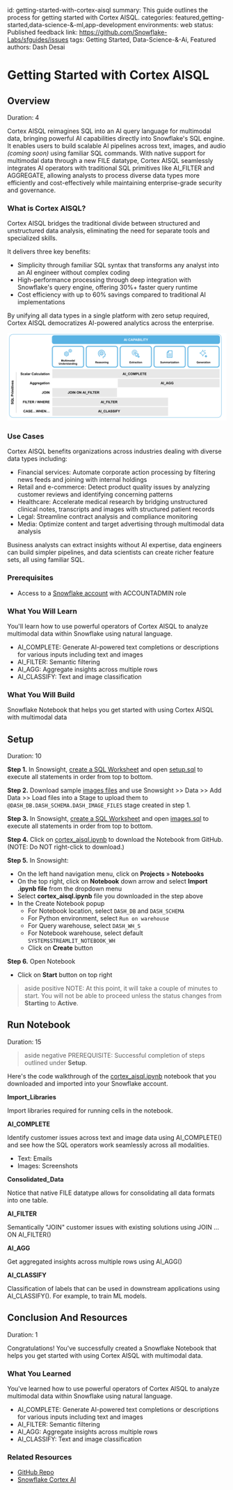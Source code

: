 id: getting-started-with-cortex-aisql
summary: This guide outlines the process for getting started with Cortex AISQL.
categories: featured,getting-started,data-science-&-ml,app-development
environments: web
status: Published
feedback link: <https://github.com/Snowflake-Labs/sfguides/issues>
tags: Getting Started, Data-Science-&-Ai, Featured
authors: Dash Desai

# Getting Started with Cortex AISQL
<!-- ------------------------ -->

## Overview

Duration: 4

Cortex AISQL reimagines SQL into an AI query language for multimodal data, bringing powerful AI capabilities directly into Snowflake's SQL engine. It enables users to build scalable AI pipelines across text, images, and audio *(coming soon)* using familiar SQL commands. 
With native support for multimodal data through a new FILE datatype, Cortex AISQL seamlessly integrates AI operators with traditional SQL primitives like AI_FILTER and AGGREGATE, allowing analysts to process diverse data types more efficiently and cost-effectively while maintaining enterprise-grade security and governance.

### What is Cortex AISQL? 

Cortex AISQL bridges the traditional divide between structured and unstructured data analysis, eliminating the need for separate tools and specialized skills. 

It delivers three key benefits:

* Simplicity through familiar SQL syntax that transforms any analyst into an AI engineer without complex coding
* High-performance processing through deep integration with Snowflake's query engine, offering 30%+ faster query runtime
* Cost efficiency with up to 60% savings compared to traditional AI implementations

By unifying all data types in a single platform with zero setup required, Cortex AISQL democratizes AI-powered analytics across the enterprise.

![Cortex AISQL](assets/cortex_aisql.png)

### Use Cases

Cortex AISQL benefits organizations across industries dealing with diverse data types including:

* Financial services: Automate corporate action processing by filtering news feeds and joining with internal holdings
* Retail and e-commerce: Detect product quality issues by analyzing customer reviews and identifying concerning patterns
* Healthcare: Accelerate medical research by bridging unstructured clinical notes, transcripts and images with structured patient records
* Legal: Streamline contract analysis and compliance monitoring
* Media: Optimize content and target advertising through multimodal data analysis

Business analysts can extract insights without AI expertise, data engineers can build simpler pipelines, and data scientists can create richer feature sets, all using familiar SQL.

### Prerequisites

* Access to a [Snowflake account](https://signup.snowflake.com/) with ACCOUNTADMIN role

### What You Will Learn

You'll learn how to use powerful operators of Cortex AISQL to analyze multimodal data within Snowflake using natural language.

* AI_COMPLETE: Generate AI-powered text completions or descriptions for various inputs including text and images
* AI_FILTER: Semantic filtering
* AI_AGG: Aggregate insights across multiple rows
* AI_CLASSIFY: Text and image classification

### What You Will Build

Snowflake Notebook that helps you get started with using Cortex AISQL with multimodal data

<!-- ------------------------ -->
## Setup

Duration: 10 

**Step 1.** In Snowsight, [create a SQL Worksheet](https://docs.snowflake.com/en/user-guide/ui-snowsight-worksheets-gs?_fsi=THrZMtDg,%20THrZMtDg&_fsi=THrZMtDg,%20THrZMtDg#create-worksheets-from-a-sql-file) and open [setup.sql](https://github.com/Snowflake-Labs/sfguide-getting-started-with-cortex-aisql/blob/main/setup.sql) to execute all statements in order from top to bottom.

**Step 2.** Download sample [images files](https://github.com/Snowflake-Labs/sfguide-getting-started-with-cortex-aisql/tree/main/data/images) and use Snowsight >> Data >> Add Data >> Load files into a Stage to upload them to `@DASH_DB.DASH_SCHEMA.DASH_IMAGE_FILES` stage created in step 1.

**Step 3.** In Snowsight, [create a SQL Worksheet](https://docs.snowflake.com/en/user-guide/ui-snowsight-worksheets-gs?_fsi=THrZMtDg,%20THrZMtDg&_fsi=THrZMtDg,%20THrZMtDg#create-worksheets-from-a-sql-file) and open [images.sql](https://github.com/Snowflake-Labs/sfguide-getting-started-with-cortex-aisql/blob/main/images.sql) to execute all statements in order from top to bottom.

**Step 4.** Click on [cortex_aisql.ipynb](https://github.com/Snowflake-Labs/sfguide-getting-started-with-cortex-aisql/blob/main/cortex_aisql.ipynb) to download the Notebook from GitHub. (NOTE: Do NOT right-click to download.)

**Step 5.** In Snowsight:

* On the left hand navigation menu, click on **Projects** » **Notebooks**
* On the top right, click on **Notebook** down arrow and select **Import .ipynb file** from the dropdown menu
* Select **cortex_aisql.ipynb** file you downloaded in the step above
* In the Create Notebook popup
    * For Notebook location, select `DASH_DB` and `DASH_SCHEMA`
    * For Python environment, select `Run on warehouse`
    * For Query warehouse, select `DASH_WH_S`
    * For Notebook warehouse, select default `SYSTEM$STREAMLIT_NOTEBOOK_WH`
    * Click on **Create** button

**Step 6.** Open Notebook

* Click on **Start** button on top right

> aside positive
> NOTE: At this point, it will take a couple of minutes to start. You will not be able to proceed unless the status changes from **Starting** to **Active**.

<!-- ------------------------ -->
## Run Notebook

Duration: 15

> aside negative
> PREREQUISITE: Successful completion of steps outlined under **Setup**.

Here's the code walkthrough of the [cortex_aisql.ipynb](https://github.com/Snowflake-Labs/sfguide-getting-started-with-cortex-aisql/blob/main/cortex_aisql.ipynb) notebook that you downloaded and imported into your Snowflake account.

**Import_Libraries** 

Import libraries required for running cells in the notebook.

**AI_COMPLETE**

Identify customer issues across text and image data using AI_COMPLETE() and see how the SQL operators work seamlessly across all modalities.

* Text: Emails 
* Images: Screenshots

**Consolidated_Data** 

Notice that native FILE datatype allows for consolidating all data formats into one table.

**AI_FILTER** 

Semantically "JOIN" customer issues with existing solutions using JOIN ... ON AI_FILTER()

**AI_AGG** 

Get aggregated insights across multiple rows using AI_AGG()

**AI_CLASSIFY** 

Classification of labels that can be used in downstream applications using AI_CLASSIFY(). For example, to train ML models.

<!-- ------------------------ -->
## Conclusion And Resources

Duration: 1

Congratulations! You've successfully created a Snowflake Notebook that helps you get started with using Cortex AISQL with multimodal data.

### What You Learned

You've learned how to use powerful operators of Cortex AISQL to analyze multimodal data within Snowflake using natural language.

* AI_COMPLETE: Generate AI-powered text completions or descriptions for various inputs including text and images
* AI_FILTER: Semantic filtering
* AI_AGG: Aggregate insights across multiple rows
* AI_CLASSIFY: Text and image classification

### Related Resources

- [GitHub Repo](https://github.com/Snowflake-Labs/sfguide-getting-started-with-cortex-aisql)
- [Snowflake Cortex AI](https://www.snowflake.com/en/data-cloud/cortex/)

